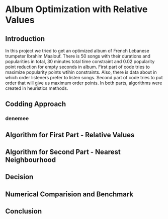 # Album Optimization with Relative Values

## Introduction
In this project we tried to get an optimized album of French Lebanese trumpeter Ibrahim Maalouf. There is 50 songs with their durations and popularities in total, 30 minutes total time constraint and 0.02 popularity point reduction for empty seconds in album. First part of code tries to maximize popularity points wtihin constraints. Also, there is data about in which order listeners prefer to listen songs. Second part of code tries to put order that will give us maximum order points. In both parts, algorithms were created in heuristics methods.

## Codding Approach
### denemee


## Algorithm for First Part - Relative Values


## Algorithm for Second Part - Nearest Neighbourhood

## Decision

## Numerical Comparision and Benchmark

## Conclusion
